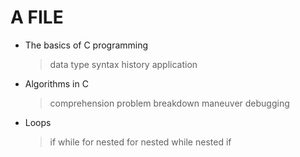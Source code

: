 # A FILE
 - The basics of C programming
   > data type
   > syntax
   > history
   > application
 - Algorithms in C
    > comprehension
    > problem breakdown
    > maneuver
    > debugging
 - Loops
    > if
    > while
    > for
    > nested for
    > nested while
    > nested if
   
